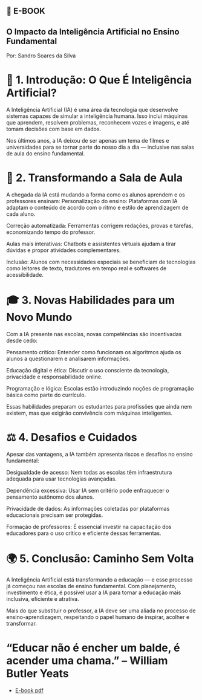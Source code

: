 ## 📘 E-BOOK
## O Impacto da Inteligência Artificial no Ensino Fundamental
Por: Sandro Soares da Silva

# 🧠 1. Introdução: O Que É Inteligência Artificial?
   A Inteligência Artificial (IA) é uma área da tecnologia que desenvolve sistemas capazes de simular a inteligência humana. Isso inclui máquinas que aprendem, 
    resolvem problemas, reconhecem vozes e imagens, e até tomam decisões com base em dados.

  Nos últimos anos, a IA deixou de ser apenas um tema de filmes e universidades para se tornar parte do nosso dia a dia — inclusive nas salas de aula do ensino fundamental.

# 🏫 2. Transformando a Sala de Aula
A chegada da IA está mudando a forma como os alunos aprendem e os professores ensinam:
Personalização do ensino: Plataformas com IA adaptam o conteúdo de acordo com o ritmo e estilo de aprendizagem de cada aluno.

Correção automatizada: Ferramentas corrigem redações, provas e tarefas, economizando tempo do professor.

Aulas mais interativas: Chatbots e assistentes virtuais ajudam a tirar dúvidas e propor atividades complementares.

Inclusão: Alunos com necessidades especiais se beneficiam de tecnologias como leitores de texto, tradutores em tempo real e softwares de acessibilidade.

# 🎓 3. Novas Habilidades para um Novo Mundo
  Com a IA presente nas escolas, novas competências são incentivadas desde cedo:
  
  Pensamento crítico: Entender como funcionam os algoritmos ajuda os alunos a questionarem e analisarem informações.
  
  Educação digital e ética: Discutir o uso consciente da tecnologia, privacidade e responsabilidade online.
  
  Programação e lógica: Escolas estão introduzindo noções de programação básica como parte do currículo.
  
  Essas habilidades preparam os estudantes para profissões que ainda nem existem, mas que exigirão convivência com máquinas inteligentes.

# ⚖️ 4. Desafios e Cuidados
  Apesar das vantagens, a IA também apresenta riscos e desafios no ensino fundamental:
  
  Desigualdade de acesso: Nem todas as escolas têm infraestrutura adequada para usar tecnologias avançadas.
  
  Dependência excessiva: Usar IA sem critério pode enfraquecer o pensamento autônomo dos alunos.
  
  Privacidade de dados: As informações coletadas por plataformas educacionais precisam ser protegidas.
  
  Formação de professores: É essencial investir na capacitação dos educadores para o uso crítico e eficiente dessas ferramentas.

# 🌍 5. Conclusão: Caminho Sem Volta
  A Inteligência Artificial está transformando a educação — e esse processo já começou nas escolas de ensino fundamental. Com planejamento, investimento e ética, 
é possível usar a IA para tornar a educação mais inclusiva, eficiente e atrativa.

Mais do que substituir o professor, a IA deve ser uma aliada no processo de ensino-aprendizagem, respeitando o papel humano de inspirar, acolher e transformar.

# “Educar não é encher um balde, é acender uma chama.” – William Butler Yeats

- [E-book pdf](/exemplos/O_Impacto_da_IA_no_Ensino_Fundamental.pdf)
